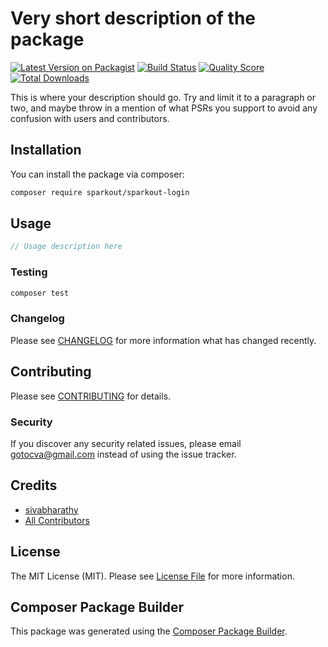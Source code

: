 # Very short description of the package

[![Latest Version on Packagist](https://img.shields.io/packagist/v/sparkout/sparkout-login.svg?style=flat-square)](https://packagist.org/packages/sparkout/sparkout-login)
[![Build Status](https://img.shields.io/travis/sparkout/sparkout-login/master.svg?style=flat-square)](https://travis-ci.org/sparkout/sparkout-login)
[![Quality Score](https://img.shields.io/scrutinizer/g/sparkout/sparkout-login.svg?style=flat-square)](https://scrutinizer-ci.com/g/sparkout/sparkout-login)
[![Total Downloads](https://img.shields.io/packagist/dt/sparkout/sparkout-login.svg?style=flat-square)](https://packagist.org/packages/sparkout/sparkout-login)

This is where your description should go. Try and limit it to a paragraph or two, and maybe throw in a mention of what PSRs you support to avoid any confusion with users and contributors.

## Installation

You can install the package via composer:

```bash
composer require sparkout/sparkout-login
```

## Usage

``` php
// Usage description here
```

### Testing

``` bash
composer test
```

### Changelog

Please see [CHANGELOG](CHANGELOG.md) for more information what has changed recently.

## Contributing

Please see [CONTRIBUTING](CONTRIBUTING.md) for details.

### Security

If you discover any security related issues, please email gotocva@gmail.com instead of using the issue tracker.

## Credits

- [sivabharathy](https://github.com/sparkout)
- [All Contributors](../../contributors)

## License

The MIT License (MIT). Please see [License File](LICENSE.md) for more information.

## Composer Package Builder

This package was generated using the [Composer Package Builder](https://github.com/huangdijia/composer-package-builder).